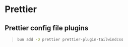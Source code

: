 # Prettier

## Prettier config file plugins

> ```zsh
> bun add -D prettier prettier-plugin-tailwindcss
> ```
